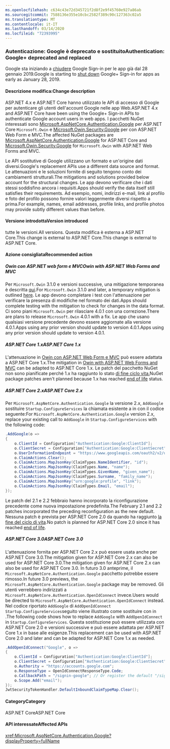 ```yaml
---
ms.openlocfilehash: c634c43e72d345721f2d8f2e9f45760e927a86ab
ms.sourcegitcommit: 7588136e355e10cbc2582f389c90c127363c02a5
ms.translationtype: MT
ms.contentlocale: it-IT
ms.lasthandoff: 03/14/2020
ms.locfileid: "72393995"
---
```

### <a name="authentication-google-deprecated-and-replaced"></a><span data-ttu-id="2fadb-101">Autenticazione: Google è deprecato e sostituito</span><span class="sxs-lookup"><span data-stu-id="2fadb-101">Authentication: Google+ deprecated and replaced</span></span>

<span data-ttu-id="2fadb-102">Google sta iniziando a [chiudere](https://developers.google.com/+/api-shutdown) Google Sign-in per le app già dal 28 gennaio 2019.</span><span class="sxs-lookup"><span data-stu-id="2fadb-102">Google is starting to [shut down](https://developers.google.com/+/api-shutdown) Google+ Sign-in for apps as early as January 28, 2019.</span></span>

#### <a name="change-description"></a><span data-ttu-id="2fadb-103">Descrizione modifica:</span><span class="sxs-lookup"><span data-stu-id="2fadb-103">Change description</span></span>

<span data-ttu-id="2fadb-104">ASP.NET 4.x e ASP.NET Core hanno utilizzato le API di accesso di Google per autenticare gli utenti dell'account Google nelle app Web.</span><span class="sxs-lookup"><span data-stu-id="2fadb-104">ASP.NET 4.x and ASP.NET Core have been using the Google+ Sign-in APIs to authenticate Google account users in web apps.</span></span> <span data-ttu-id="2fadb-105">I pacchetti NuGet interessati sono [Microsoft.AspNetCore.Authentication.Google](https://www.nuget.org/packages/Microsoft.AspNetCore.Authentication.Google/) per ASP.NET Core `Microsoft.Owin` e [Microsoft.Owin.Security.Google](https://www.nuget.org/packages/Microsoft.Owin.Security.Google/) per con ASP.NET Web Form e MVC.</span><span class="sxs-lookup"><span data-stu-id="2fadb-105">The affected NuGet packages are [Microsoft.AspNetCore.Authentication.Google](https://www.nuget.org/packages/Microsoft.AspNetCore.Authentication.Google/) for ASP.NET Core and [Microsoft.Owin.Security.Google](https://www.nuget.org/packages/Microsoft.Owin.Security.Google/) for `Microsoft.Owin` with ASP.NET Web Forms and MVC.</span></span>

<span data-ttu-id="2fadb-106">Le API sostitutive di Google utilizzano un formato e un'origine dati diversi.</span><span class="sxs-lookup"><span data-stu-id="2fadb-106">Google's replacement APIs use a different data source and format.</span></span> <span data-ttu-id="2fadb-107">Le attenuazioni e le soluzioni fornite di seguito tengono conto dei cambiamenti strutturali.</span><span class="sxs-lookup"><span data-stu-id="2fadb-107">The mitigations and solutions provided below account for the structural changes.</span></span> <span data-ttu-id="2fadb-108">Le app devono verificare che i dati stessi soddisfino ancora i requisiti.</span><span class="sxs-lookup"><span data-stu-id="2fadb-108">Apps should verify the data itself still satisfies their requirements.</span></span> <span data-ttu-id="2fadb-109">Ad esempio, nomi, indirizzi e-mail, link al profilo e foto del profilo possono fornire valori leggermente diversi rispetto a prima.</span><span class="sxs-lookup"><span data-stu-id="2fadb-109">For example, names, email addresses, profile links, and profile photos may provide subtly different values than before.</span></span>

#### <a name="version-introduced"></a><span data-ttu-id="2fadb-110">Versione introdotta</span><span class="sxs-lookup"><span data-stu-id="2fadb-110">Version introduced</span></span>

<span data-ttu-id="2fadb-111">tutte le versioni.</span><span class="sxs-lookup"><span data-stu-id="2fadb-111">All versions.</span></span> <span data-ttu-id="2fadb-112">Questa modifica è esterna a ASP.NET Core.This change is external to ASP.NET Core.</span><span class="sxs-lookup"><span data-stu-id="2fadb-112">This change is external to ASP.NET Core.</span></span>

#### <a name="recommended-action"></a><span data-ttu-id="2fadb-113">Azione consigliata</span><span class="sxs-lookup"><span data-stu-id="2fadb-113">Recommended action</span></span>

##### <a name="owin-with-aspnet-web-forms-and-mvc"></a><span data-ttu-id="2fadb-114">Owin con ASP.NET web form e MVC</span><span class="sxs-lookup"><span data-stu-id="2fadb-114">Owin with ASP.NET Web Forms and MVC</span></span>

<span data-ttu-id="2fadb-115">Per `Microsoft.Owin` 3.1.0 e versioni successive, una mitigazione temporanea è descritta [qui](https://github.com/aspnet/AspNetKatana/issues/251#issuecomment-449587635).</span><span class="sxs-lookup"><span data-stu-id="2fadb-115">For `Microsoft.Owin` 3.1.0 and later, a temporary mitigation is outlined [here](https://github.com/aspnet/AspNetKatana/issues/251#issuecomment-449587635).</span></span> <span data-ttu-id="2fadb-116">Le app devono completare i test con l'attenuazione per verificare la presenza di modifiche nel formato dei dati.</span><span class="sxs-lookup"><span data-stu-id="2fadb-116">Apps should complete testing with the mitigation to check for changes in the data format.</span></span> <span data-ttu-id="2fadb-117">Ci sono piani `Microsoft.Owin` per rilasciare 4.0.1 con una correzione.</span><span class="sxs-lookup"><span data-stu-id="2fadb-117">There are plans to release `Microsoft.Owin` 4.0.1 with a fix.</span></span> <span data-ttu-id="2fadb-118">Le app che usano qualsiasi versione precedente devono essere aggiornate alla versione 4.0.1.Apps using any prior version should update to version 4.0.1.</span><span class="sxs-lookup"><span data-stu-id="2fadb-118">Apps using any prior version should update to version 4.0.1.</span></span>

##### <a name="aspnet-core-1x"></a><span data-ttu-id="2fadb-119">ASP.NET Core 1.x</span><span class="sxs-lookup"><span data-stu-id="2fadb-119">ASP.NET Core 1.x</span></span>

<span data-ttu-id="2fadb-120">L'attenuazione in [Owin con ASP.NET Web Form e MVC](#owin-with-aspnet-web-forms-and-mvc) può essere adattata a ASP.NET Core 1.x.</span><span class="sxs-lookup"><span data-stu-id="2fadb-120">The mitigation in [Owin with ASP.NET Web Forms and MVC](#owin-with-aspnet-web-forms-and-mvc) can be adapted to ASP.NET Core 1.x.</span></span> <span data-ttu-id="2fadb-121">Le patch del pacchetto NuGet non sono pianificate perché 1.x ha raggiunto lo stato [di fine ciclo vita.](https://dotnet.microsoft.com/platform/support-policy)</span><span class="sxs-lookup"><span data-stu-id="2fadb-121">NuGet package patches aren't planned because 1.x has reached [end of life](https://dotnet.microsoft.com/platform/support-policy) status.</span></span>

##### <a name="aspnet-core-2x"></a><span data-ttu-id="2fadb-122">ASP.NET Core 2.x</span><span class="sxs-lookup"><span data-stu-id="2fadb-122">ASP.NET Core 2.x</span></span>

<span data-ttu-id="2fadb-123">Per `Microsoft.AspNetCore.Authentication.Google` la versione 2.x, `AddGoogle` sostituire `Startup.ConfigureServices` la chiamata esistente a in con il codice seguente:</span><span class="sxs-lookup"><span data-stu-id="2fadb-123">For `Microsoft.AspNetCore.Authentication.Google` version 2.x, replace your existing call to `AddGoogle` in `Startup.ConfigureServices` with the following code:</span></span>

```csharp
.AddGoogle(o =>
{
    o.ClientId = Configuration["Authentication:Google:ClientId"];
    o.ClientSecret = Configuration["Authentication:Google:ClientSecret"];
    o.UserInformationEndpoint = "https://www.googleapis.com/oauth2/v2/userinfo";
    o.ClaimActions.Clear();
    o.ClaimActions.MapJsonKey(ClaimTypes.NameIdentifier, "id");
    o.ClaimActions.MapJsonKey(ClaimTypes.Name, "name");
    o.ClaimActions.MapJsonKey(ClaimTypes.GivenName, "given_name");
    o.ClaimActions.MapJsonKey(ClaimTypes.Surname, "family_name");
    o.ClaimActions.MapJsonKey("urn:google:profile", "link");
    o.ClaimActions.MapJsonKey(ClaimTypes.Email, "email");
});
```

<span data-ttu-id="2fadb-124">Le patch del 2.1 e 2.2 febbraio hanno incorporato la riconfigurazione precedente come nuova impostazione predefinita.</span><span class="sxs-lookup"><span data-stu-id="2fadb-124">The February 2.1 and 2.2 patches incorporated the preceding reconfiguration as the new default.</span></span> <span data-ttu-id="2fadb-125">Nessuna patch è prevista per ASP.NET Core 2.0 da quando ha raggiunto [la fine del ciclo di vita](https://dotnet.microsoft.com/platform/support-policy).</span><span class="sxs-lookup"><span data-stu-id="2fadb-125">No patch is planned for ASP.NET Core 2.0 since it has reached [end of life](https://dotnet.microsoft.com/platform/support-policy).</span></span>

##### <a name="aspnet-core-30"></a><span data-ttu-id="2fadb-126">ASP.NET Core 3.0</span><span class="sxs-lookup"><span data-stu-id="2fadb-126">ASP.NET Core 3.0</span></span>

<span data-ttu-id="2fadb-127">L'attenuazione fornita per ASP.NET Core 2.x può essere usata anche per ASP.NET Core 3.0.The mitigation given for ASP.NET Core 2.x can also be used for ASP.NET Core 3.0.</span><span class="sxs-lookup"><span data-stu-id="2fadb-127">The mitigation given for ASP.NET Core 2.x can also be used for ASP.NET Core 3.0.</span></span> <span data-ttu-id="2fadb-128">In futuro 3.0 anteprime, il `Microsoft.AspNetCore.Authentication.Google` pacchetto potrebbe essere rimosso.</span><span class="sxs-lookup"><span data-stu-id="2fadb-128">In future 3.0 previews, the `Microsoft.AspNetCore.Authentication.Google` package may be removed.</span></span> <span data-ttu-id="2fadb-129">Gli utenti verrebbero indirizzati a `Microsoft.AspNetCore.Authentication.OpenIdConnect` invece.</span><span class="sxs-lookup"><span data-stu-id="2fadb-129">Users would be directed to `Microsoft.AspNetCore.Authentication.OpenIdConnect` instead.</span></span> <span data-ttu-id="2fadb-130">Nel codice riportato `AddGoogle` di `AddOpenIdConnect` `Startup.ConfigureServices`seguito viene illustrato come sostituire con in .</span><span class="sxs-lookup"><span data-stu-id="2fadb-130">The following code shows how to replace `AddGoogle` with `AddOpenIdConnect` in `Startup.ConfigureServices`.</span></span> <span data-ttu-id="2fadb-131">Questa sostituzione può essere utilizzata con ASP.NET Core 2.0 e versioni successive e può essere adattata per ASP.NET Core 1.x in base alle esigenze.</span><span class="sxs-lookup"><span data-stu-id="2fadb-131">This replacement can be used with ASP.NET Core 2.0 and later and can be adapted for ASP.NET Core 1.x as needed.</span></span>

```csharp
.AddOpenIdConnect("Google", o =>
{
    o.ClientId = Configuration["Authentication:Google:ClientId"];
    o.ClientSecret = Configuration["Authentication:Google:ClientSecret"];
    o.Authority = "https://accounts.google.com";
    o.ResponseType = OpenIdConnectResponseType.Code;
    o.CallbackPath = "/signin-google"; // Or register the default "/sigin-oidc"
    o.Scope.Add("email");
});
JwtSecurityTokenHandler.DefaultInboundClaimTypeMap.Clear();
```

#### <a name="category"></a><span data-ttu-id="2fadb-132">Category</span><span class="sxs-lookup"><span data-stu-id="2fadb-132">Category</span></span>

<span data-ttu-id="2fadb-133">ASP.NET Core</span><span class="sxs-lookup"><span data-stu-id="2fadb-133">ASP.NET Core</span></span>

#### <a name="affected-apis"></a><span data-ttu-id="2fadb-134">API interessate</span><span class="sxs-lookup"><span data-stu-id="2fadb-134">Affected APIs</span></span>

<xref:Microsoft.AspNetCore.Authentication.Google?displayProperty=fullName>

<!-- 

#### Affected APIs

`N:Microsoft.AspNetCore.Authentication.Google`

-->

